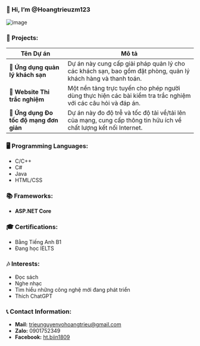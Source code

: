 ### 👋 Hi, I’m @Hoangtrieuzm123
![image](https://github.com/user-attachments/assets/cb63d889-c1cd-4369-bad6-e5f16c7a81de)

### 🚀 Projects:
| Tên Dự án                                           | Mô tả                                                                                     |
|-----------------------------------------------------|------------------------------------------------------------------------------------------|
| **🏨 Ứng dụng quản lý khách sạn**                     | Dự án này cung cấp giải pháp quản lý cho các khách sạn, bao gồm đặt phòng, quản lý khách hàng và thanh toán.  |
| **📝 Website Thi trắc nghiệm**                         | Một nền tảng trực tuyến cho phép người dùng thực hiện các bài kiểm tra trắc nghiệm với các câu hỏi và đáp án.   |
| **📶 Ứng dụng Đo tốc độ mạng đơn giản**               | Dự án này đo độ trễ và tốc độ tải về/tải lên của mạng, cung cấp thông tin hữu ích về chất lượng kết nối Internet. |

### 🖥️ Programming Languages:
- C/C++
- C#
- Java
- HTML/CSS

### 📚 Frameworks:
- **ASP.NET Core**

### 🎓 Certifications:
- Bằng Tiếng Anh B1
- Đang học IELTS

### 🎶 Interests:
- Đọc sách
- Nghe nhạc
- Tìm hiểu những công nghệ mới đang phát triển
- Thích ChatGPT

### 📞 Contact Information:
- **Mail:** [trieunguyenvohoangtrieu@gmail.com](mailto:trieunguyenvohoangtrieu@gmail.com)
- **Zalo:** 0901752349
- **Facebook:** [ht.biin1809](https://www.facebook.com/ht.biin1809/)

<!---
Hoangtrieuzm123/Hoangtrieuzm123 is a ✨ special ✨ repository because its `README.md` (this file) appears on your GitHub profile.
You can click the Preview link to take a look at your changes.
--->
